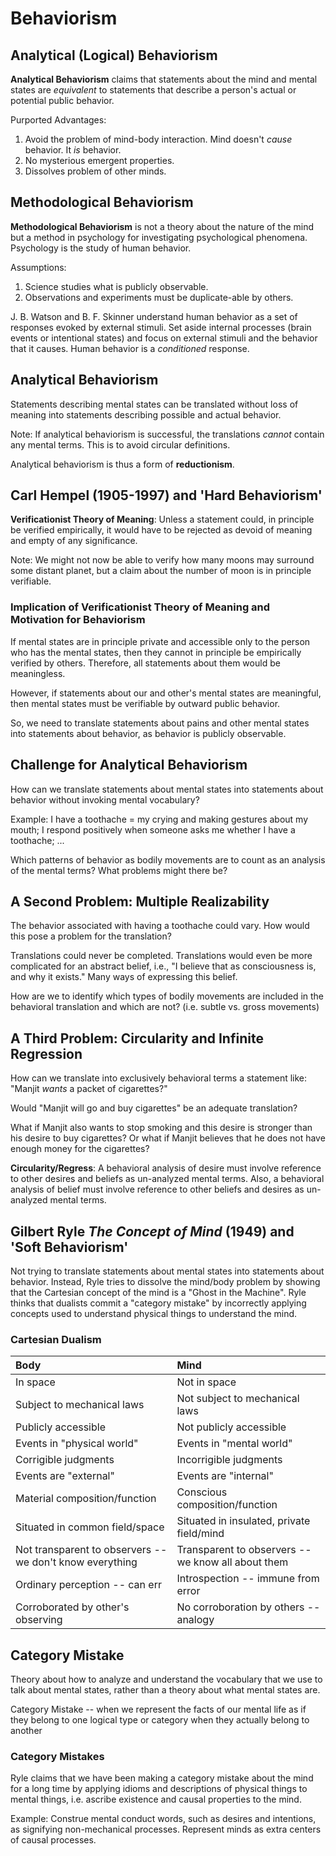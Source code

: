 # Behaviorism

## Analytical (Logical) Behaviorism

**Analytical Behaviorism** claims that statements about the mind and mental states are *equivalent* to statements that describe a person's actual or potential public behavior.

Purported Advantages:

1. Avoid the problem of mind-body interaction. Mind doesn't *cause* behavior. It *is* behavior.
1. No mysterious emergent properties.
1. Dissolves problem of other minds.

## Methodological Behaviorism

**Methodological Behaviorism** is not a theory about the nature of the mind but a method in psychology for investigating psychological phenomena. Psychology is the study of human behavior.

Assumptions:

1. Science studies what is publicly observable.
1. Observations and experiments must be duplicate-able by others.

J. B. Watson and B. F. Skinner understand human behavior as a set of responses evoked by external stimuli. Set aside internal processes (brain events or intentional states) and focus on external stimuli and the behavior that it causes. Human behavior is a *conditioned* response.

## Analytical Behaviorism

Statements describing mental states can be translated without loss of meaning into statements describing possible and actual behavior.

Note: If analytical behaviorism is successful, the translations *cannot* contain any mental terms. This is to avoid circular definitions.

Analytical behaviorism is thus a form of **reductionism**.

## Carl Hempel (1905-1997) and 'Hard Behaviorism'

**Verificationist Theory of Meaning**: Unless a statement could, in principle be verified empirically, it would have to be rejected as devoid of meaning and empty of any significance.

Note: We might not now be able to verify how many moons may surround some distant planet, but a claim about the number of moon is in principle verifiable.

### Implication of Verificationist Theory of Meaning and Motivation for Behaviorism

If mental states are in principle private and accessible only to the person who has the mental states, then they cannot in principle be empirically verified by others. Therefore, all statements about them would be meaningless.

However, if statements about our and other's mental states are meaningful, then mental states must be verifiable by outward public behavior.

So, we need to translate statements about pains and other mental states into statements about behavior, as behavior is publicly observable.

## Challenge for Analytical Behaviorism

How can we translate statements about mental states into statements about behavior without invoking mental vocabulary?

Example: I have a toothache = my crying and making gestures about my mouth; I respond positively when someone asks me whether I have a toothache; ...

Which patterns of behavior as bodily movements are to count as an analysis of the mental terms? What problems might there be?

## A Second Problem: Multiple Realizability

The behavior associated with having a toothache could vary. How would this pose a problem for the translation?

Translations could never be completed. Translations would even be more complicated for an abstract belief, i.e., "I believe that as consciousness is, and why it exists." Many ways of expressing this belief.

How are we to identify which types of bodily movements are included in the behavioral translation and which are not? (i.e. subtle vs. gross movements)

## A Third Problem: Circularity and Infinite Regression

How can we translate into exclusively behavioral terms a statement like: "Manjit *wants* a packet of cigarettes?"

Would "Manjit will go and buy cigarettes" be an adequate translation?

What if Manjit also wants to stop smoking and this desire is stronger than his desire to buy cigarettes? Or what if Manjit believes that he does not have enough money for the cigarettes?

**Circularity/Regress**: A behavioral analysis of desire must involve reference to other desires and beliefs as un-analyzed mental terms. Also, a behavioral analysis of belief must involve reference to other beliefs and desires as un-analyzed mental terms.

## Gilbert Ryle *The Concept of Mind* (1949) and 'Soft Behaviorism'

Not trying to translate statements about mental states into statements about behavior. Instead, Ryle tries to dissolve the mind/body problem by showing that the Cartesian concept of the mind is a "Ghost in the Machine". Ryle thinks that dualists commit a "category mistake" by incorrectly applying concepts used to understand physical things to understand the mind.

### Cartesian Dualism

| Body | Mind |
| :-- | :-- |
| In space | Not in space |
| Subject to mechanical laws | Not subject to mechanical laws |
| Publicly accessible | Not publicly accessible |
| Events in "physical world" | Events in "mental world" |
| Corrigible judgments | Incorrigible judgments |
| Events are "external" | Events are "internal" |
| Material composition/function | Conscious composition/function |
| Situated in common field/space | Situated in insulated, private field/mind |
| Not transparent to observers -- we don't know everything | Transparent to observers -- we know all about them |
| Ordinary perception -- can err | Introspection -- immune from error |
| Corroborated by other's observing | No corroboration by others -- analogy |

## Category Mistake

Theory about how to analyze and understand the vocabulary that we use to talk about mental states, rather than a theory about what mental states are.

Category Mistake -- when we represent the facts of our mental life as if they belong to one logical type or category when they actually belong to another

### Category Mistakes

Ryle claims that we have been making a category mistake about the mind for a long time by applying idioms and descriptions of physical things to mental things, i.e. ascribe existence and causal properties to the mind.

Example: Construe mental conduct words, such as desires and intentions, as signifying non-mechanical processes. Represent minds as extra centers of causal processes.
